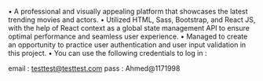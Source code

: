 

• A professional and visually appealing platform that showcases the latest trending movies and actors.
• Utilized HTML, Sass, Bootstrap, and React JS, with the help of React context as a global state management API to ensure optimal
  performance and seamless user experience.
• Managed to create an opportunity to practice user authentication and user input validation in this project.
• You can use the following credentials to log in :

email : testtest@testtest.com
pass : Ahmed@1171998


